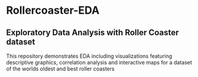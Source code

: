 # Rollercoaster-EDA <br>
## Exploratory Data Analysis with Roller Coaster dataset

This repository demonstrates EDA including visualizations featuring descriptive graphics, correlation analysis and interactive maps for a dataset of the worlds oldest and best roller coasters
